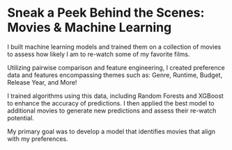 # Sneak a Peek Behind the Scenes: <br> Movies & Machine Learning
I built machine learning models and trained them on a collection of movies to assess how likely I am to re-watch some of my favorite films.

Utilizing pairwise comparison and feature engineering, I created preference data and features encompassing themes such as: Genre, Runtime, Budget, Release Year, and More!

I trained algorithms using this data, including Random Forests and XGBoost to enhance the accuracy of predictions. I then applied the best model to additional movies to generate new predictions and assess their re-watch potential.

My primary goal was to develop a model that identifies movies that align with my preferences.

